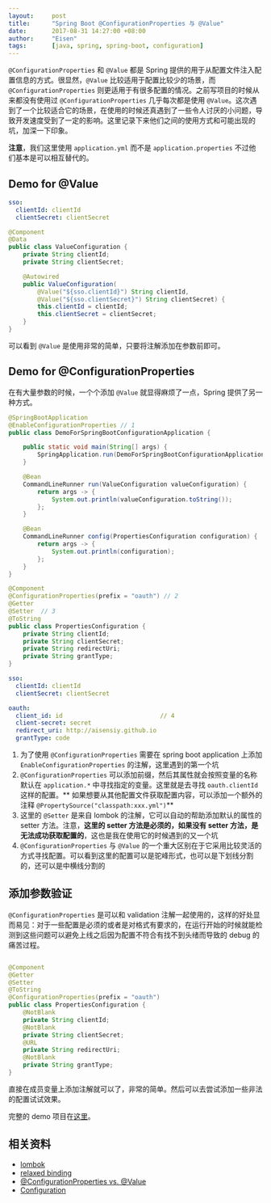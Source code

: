 ```yaml
---
layout:     post
title:      "Spring Boot @ConfigurationProperties 与 @Value"
date:       2017-08-31 14:27:00 +08:00
author:     "Eisen"
tags:       [java, spring, spring-boot, configuration]
---
```


`@ConfigurationProperties` 和 `@Value` 都是 Spring 提供的用于从配置文件注入配置信息的方式。很显然，`@Value` 比较适用于配置比较少的场景，而 `@ConfigurationProperties` 则更适用于有很多配置的情况。之前写项目的时候从来都没有使用过 `@ConfigurationProperties` 几乎每次都是使用 `@Value`。这次遇到了一个比较适合它的场景，在使用的时候还真遇到了一些令人讨厌的小问题，导致开发速度受到了一定的影响。这里记录下来他们之间的使用方式和可能出现的坑，加深一下印象。

**注意**，我们这里使用 `application.yml` 而不是 `application.properties` 不过他们基本是可以相互替代的。

## Demo for @Value

```yaml
sso:
  clientId: clientId
  clientSecret: clientSecret
```

```java
@Component
@Data
public class ValueConfiguration {
    private String clientId;
    private String clientSecret;

    @Autowired
    public ValueConfiguration(
        @Value("${sso.clientId}") String clientId,
        @Value("${sso.clientSecret}") String clientSecret) {
        this.clientId = clientId;
        this.clientSecret = clientSecret;
    }
}
```

可以看到 `@Value` 是使用非常的简单，只要将注解添加在参数前即可。

## Demo for @ConfigurationProperties

在有大量参数的时候，一个个添加 `@Value` 就显得麻烦了一点，Spring 提供了另一种方式。

```java
@SpringBootApplication
@EnableConfigurationProperties // 1
public class DemoForSpringBootConfigurationApplication {

	public static void main(String[] args) {
		SpringApplication.run(DemoForSpringBootConfigurationApplication.class, args);
	}

	@Bean
	CommandLineRunner run(ValueConfiguration valueConfiguration) {
		return args -> {
			System.out.println(valueConfiguration.toString());
		};
	}

	@Bean
	CommandLineRunner config(PropertiesConfiguration configuration) {
	    return args -> {
            System.out.println(configuration);
        };
    }
}

@Component
@ConfigurationProperties(prefix = "oauth") // 2
@Getter
@Setter  // 3
@ToString
public class PropertiesConfiguration {
    private String clientId;
    private String clientSecret;
    private String redirectUri;
    private String grantType;
}
```

```yaml
sso:
  clientId: clientId
  clientSecret: clientSecret

oauth:
  client_id: id                           // 4
  client-secret: secret
  redirect_uri: http://aisensiy.github.io
  grantType: code
```

1. 为了使用 `@ConfigurationProperties` 需要在 spring boot application 上添加 `EnableConfigurationProperties` 的注解，这里遇到的第一个坑
2. `@ConfigurationProperties` 可以添加前缀，然后其属性就会按照变量的名称默认在 `application.*` 中寻找指定的变量。这里就是去寻找 `oauth.clientId` 这样的配置。** 如果想要从其他配置文件获取配置内容，可以添加一个额外的注释 `@PropertySource("classpath:xxx.yml")`**
3. 这里的 `@Setter` 是来自 lombok 的注解，它可以自动的帮助添加默认的属性的 setter 方法。注意，**这里的 setter 方法是必须的，如果没有 setter 方法，是无法成功获取配置的**，这也是我在使用它的时候遇到的又一个坑
4. `@ConfigurationProperties` 与 `@Value` 的一个重大区别在于它采用比较灵活的方式寻找配置。可以看到这里的配置可以是驼峰形式，也可以是下划线分割的，还可以是中横线分割的

## 添加参数验证

`@ConfigurationProperties` 是可以和 validation 注解一起使用的，这样的好处显而易见：对于一些配置是必须的或者是对格式有要求的，在运行开始的时候就能检测到这些问题可以避免上线之后因为配置不符合有找不到头绪而导致的 debug 的痛苦过程。

```java

@Component
@Getter
@Setter
@ToString
@ConfigurationProperties(prefix = "oauth")
public class PropertiesConfiguration {
    @NotBlank
    private String clientId;
    @NotBlank
    private String clientSecret;
    @URL
    private String redirectUri;
    @NotBlank
    private String grantType;
}
```

直接在成员变量上添加注解就可以了，非常的简单。然后可以去尝试添加一些非法的配置试试效果。

完整的 demo 项目在[这里](https://github.com/aisensiy/demo-for-spring-boot-configuration)。

## 相关资料

* [lombok](https://projectlombok.org/)
* [relaxed binding](https://docs.spring.io/spring-boot/docs/current/reference/html/boot-features-external-config.html#boot-features-external-config-relaxed-binding)
* [@ConfigurationProperties vs. @Value](https://docs.spring.io/spring-boot/docs/current/reference/html/boot-features-external-config.html#boot-features-external-config-vs-value)
* [Configuration](https://docs.spring.io/spring-boot/docs/current/reference/html/boot-features-external-config.html)